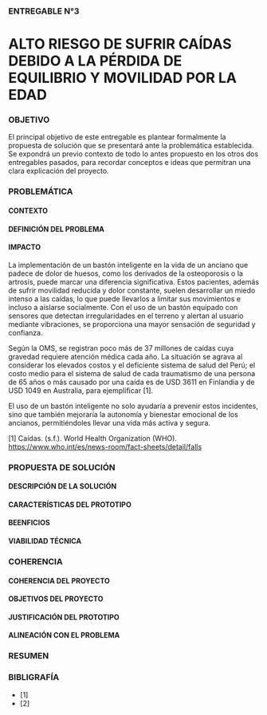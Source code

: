 ### ENTREGABLE N°3
# ALTO RIESGO DE SUFRIR CAÍDAS DEBIDO A LA PÉRDIDA DE EQUILIBRIO Y MOVILIDAD POR LA EDAD

### OBJETIVO
El principal objetivo de este entregable es plantear formalmente la propuesta de solución que se presentará ante la problemática establecida. Se expondrá un previo contexto de todo lo antes propuesto en los otros dos entregables pasados, para recordar conceptos e ideas que permitran una clara explicación del proyecto.

### PROBLEMÁTICA
   #### CONTEXTO 

   #### DEFINICIÓN DEL PROBLEMA

   #### IMPACTO
   La implementación de un bastón inteligente en la vida de un anciano que padece de dolor de huesos, como los derivados de la osteoporosis o la artrosis, puede marcar una diferencia significativa. Estos pacientes, además de sufrir movilidad reducida y dolor constante, suelen desarrollar un miedo intenso a las caídas, lo que puede llevarlos a limitar sus movimientos e incluso a aislarse socialmente. Con el uso de un bastón equipado con sensores que detectan irregularidades en el terreno y alertan al usuario mediante vibraciones, se proporciona una mayor sensación de seguridad y confianza. 

Según la OMS, se registran poco más de 37 millones de caídas cuya gravedad requiere atención médica cada año. La situación se agrava al considerar los elevados costos y el deficiente sistema de salud del Perú; el costo medio para el sistema de salud de cada traumatismo de una persona de 65 años o más causado por una caída es de USD 3611 en Finlandia y de USD 1049 en Australia, para ejemplificar [1]. 

El uso de un bastón inteligente no solo ayudaría a prevenir estos incidentes, sino que también mejoraría la autonomía y bienestar emocional de los ancianos, permitiéndoles llevar una vida más activa y segura.

[1] Caídas. (s.f.). World Health Organization (WHO). https://www.who.int/es/news-room/fact-sheets/detail/falls 

### PROPUESTA DE SOLUCIÓN
   #### DESCRIPCIÓN DE LA SOLUCIÓN

   #### CARACTERÍSTICAS DEL PROTOTIPO

   #### BEENFICIOS

   #### VIABILIDAD TÉCNICA

### COHERENCIA
   #### COHERENCIA DEL PROYECTO

   #### OBJETIVOS DEL PROYECTO

   #### JUSTIFICACIÓN DEL PROTOTIPO

   #### ALINEACIÓN CON EL PROBLEMA

### RESUMEN
### BIBLIGRAFÍA
- [1]
- [2]
